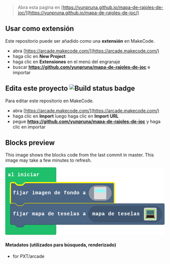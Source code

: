  


> Abra esta pagina en [https://yunpruna.github.io/mapa-de-rajoles-de-joc/](https://yunpruna.github.io/mapa-de-rajoles-de-joc/)

## Usar como extensión

Este repositorio puede ser añadido como una **extensión** en MakeCode.

* abra [https://arcade.makecode.com/](https://arcade.makecode.com/)
* haga clic en **New Project**
* haga clic en **Extensiones** en el menú del engranaje
* buscar **https://github.com/yunpruna/mapa-de-rajoles-de-joc** e importar

## Edita este proyecto ![Build status badge](https://github.com/yunpruna/mapa-de-rajoles-de-joc/workflows/MakeCode/badge.svg)

Para editar este repositorio en MakeCode.

* abra [https://arcade.makecode.com/](https://arcade.makecode.com/)
* haga clic en **Import** luego haga clic en **Import URL**
* pegue **https://github.com/yunpruna/mapa-de-rajoles-de-joc** y haga clic en importar

## Blocks preview

This image shows the blocks code from the last commit in master.
This image may take a few minutes to refresh.

![A rendered view of the blocks](https://github.com/yunpruna/mapa-de-rajoles-de-joc/raw/master/.github/makecode/blocks.png)

#### Metadatos (utilizados para búsqueda, renderizado)

* for PXT/arcade
<script src="https://makecode.com/gh-pages-embed.js"></script><script>makeCodeRender("{{ site.makecode.home_url }}", "{{ site.github.owner_name }}/{{ site.github.repository_name }}");</script>
